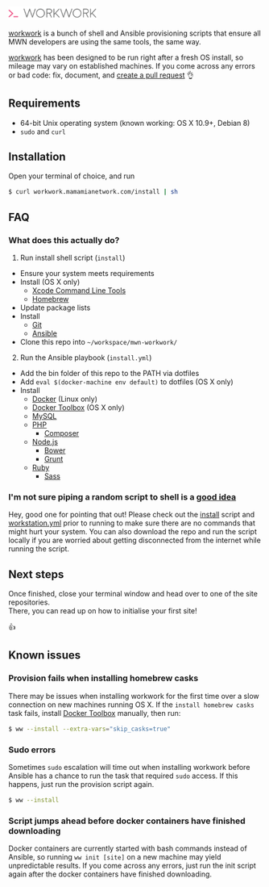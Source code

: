 <img src="logo.png" alt="workwork" width="35%" />

[workwork](https://soundcloud.com/subpop/clipping-work-work-feat-cocc) is a bunch of shell and Ansible provisioning scripts that ensure all MWN developers are using the same tools, the same way.

[workwork](http://www.myinstants.com/media/sounds/wc3-peon-says-work-work-only-.mp3) has been designed to be run right after a fresh OS install, so mileage may vary on established machines. If you come across any errors or bad code: fix, document, and [create a pull request](https://help.github.com/articles/creating-a-pull-request/) :ok_hand:

## Requirements
- 64-bit Unix operating system (known working: OS X 10.9+, Debian 8)
- `sudo` and `curl`

## Installation
Open your terminal of choice, and run
``` sh
$ curl workwork.mamamianetwork.com/install | sh
```

## FAQ
### What does this actually do?
1. Run install shell script (`install`)
  - Ensure your system meets requirements
  - Install (OS X only)
    - [Xcode Command Line Tools](https://developer.apple.com/xcode/downloads/)
    - [Homebrew](http://brew.sh/)
  - Update package lists
  - Install
    - [Git](http://git-scm.com/downloads/)
    - [Ansible](http://docs.ansible.com/intro_installation.html)
  - Clone this repo into `~/workspace/mwn-workwork/`
2. Run the Ansible playbook (`install.yml`)
  * Add the bin folder of this repo to the PATH via dotfiles
  * Add `eval $(docker-machine env default)` to dotfiles (OS X only)
  * Install
    * [Docker](https://docs.docker.com/installation/) (Linux only)
    * [Docker Toolbox](https://www.docker.com/toolbox/) (OS X only)
    * [MySQL](http://dev.mysql.com/downloads/installer/)
    * [PHP](http://php.net/downloads.php)
      * [Composer](https://getcomposer.org/download/)
    * [Node.js](http://nodejs.org/download/)
      * [Bower](http://bower.io/#install-bower)
      * [Grunt](http://gruntjs.com/getting-started/)
    * [Ruby](https://www.ruby-lang.org/en/documentation/installation/)
      * [Sass](http://sass-lang.com/install/)

### I'm not sure piping a random script to shell is a [good idea](http://www.seancassidy.me/dont-pipe-to-your-shell.html)
Hey, good one for pointing that out! Please check out the [install](https://raw.githubusercontent.com/mamamia/mwn-workwork/master/install) script and [workstation.yml](https://raw.githubusercontent.com/mamamia/mwn-workwork/master/ansible/workstation.yml) prior to running to make sure there are no commands that might hurt your system. You can also download the repo and run the script locally if you are worried about getting disconnected from the internet while running the script.

## Next steps
Once finished, close your terminal window and head over to one of the site repositories.  
There, you can read up on how to initialise your first site!

:thumbsup:

## Known issues

### Provision fails when installing homebrew casks
There may be issues when installing workwork for the first time over a slow connection on new machines running OS X. If the `install homebrew casks` task fails, install [Docker Toolbox](https://www.docker.com/toolbox) manually, then run:
``` sh
$ ww --install --extra-vars="skip_casks=true"
```

### Sudo errors
Sometimes `sudo` escalation will time out when installing workwork before Ansible has a chance to run the task that required `sudo` access. If this happens, just run the provision script again.
``` sh
$ ww --install
```

### Script jumps ahead before docker containers have finished downloading
Docker containers are currently started with bash commands instead of Ansible, so running `ww init [site]` on a new machine may yield unpredictable results. If you come across any errors, just run the init script again after the docker containers have finished downloading.
